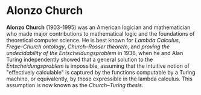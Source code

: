 # Alonzo Church

**Alonzo Church** (1903-1995) was an American logician and mathematician who made major contributions to mathematical logic and the foundations of theoretical computer science. He is best known for *Lambda Calculus*, *Frege–Church ontology*, *Church–Rosser theorem*, and *proving the undecidability of the Entscheidungsproblem* in 1936, when he and Alan Turing independently showed that a general solution to the *Entscheidungsproblem* is impossible, assuming that the intuitive notion of "effectively calculable" is captured by the functions computable by a Turing machine, or equivalently, by those expressible in the lambda calculus. This assumption is now known as the *Church–Turing thesis*.
